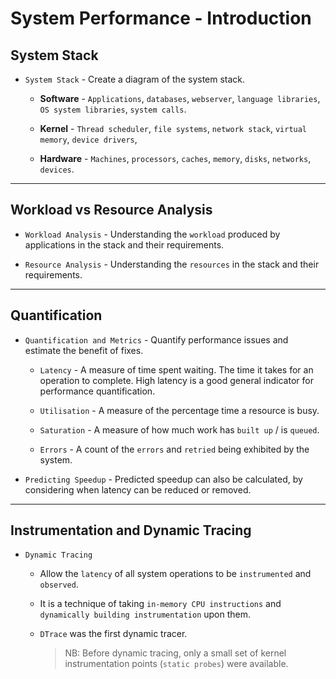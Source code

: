 # System Performance - Introduction

## System Stack

* `System Stack` - Create a diagram of the system stack.
    
    * __Software__ - `Applications`, `databases`, `webserver`, `language libraries`, `OS system libraries`, `system calls`.

    * __Kernel__ - `Thread scheduler`, `file systems`, `network stack`, `virtual memory`, `device drivers`, 

    * __Hardware__ - `Machines`, `processors`, `caches`, `memory`, `disks`, `networks`, `devices`.

---

## Workload vs Resource Analysis

* `Workload Analysis` - Understanding the `workload` produced by applications in the stack and their requirements.

* `Resource Analysis` - Understanding the `resources` in the stack and their requirements.

---

## Quantification

* `Quantification and Metrics` - Quantify performance issues and estimate the benefit of fixes.

    * `Latency` -  A measure of time spent waiting. The time it takes for an operation to complete. High latency is a good general indicator for performance quantification.

    * `Utilisation` - A measure of the percentage time a resource is busy.

    * `Saturation` - A measure of how much work has `built up` / is `queued`.

    * `Errors` - A count of the `errors` and `retried` being exhibited by the system.

* `Predicting Speedup` - Predicted speedup can also be calculated, by considering when latency can be reduced or removed.

---

## Instrumentation and Dynamic Tracing

* `Dynamic Tracing`

    * Allow the `latency` of all system operations to be `instrumented` and `observed`.

    * It is a technique of taking `in-memory CPU instructions` and `dynamically building instrumentation` upon them.

    * `DTrace` was the first dynamic tracer.

        > NB: Before dynamic tracing, only a small set of kernel instrumentation points (`static probes`) were available. 
    


